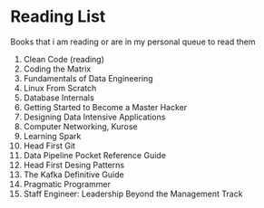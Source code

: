 # Reading List
Books that i am reading or are in my personal queue to read them

1. Clean Code (reading)
2. Coding the Matrix
3. Fundamentals of Data Engineering
4. Linux From Scratch
5. Database Internals
6. Getting Started to Become a Master Hacker
7. Designing Data Intensive Applications
8. Computer Networking, Kurose
9. Learning Spark
10. Head First Git
11. Data Pipeline Pocket Reference Guide
12. Head First Desing Patterns
13. The Kafka Definitive Guide
14. Pragmatic Programmer
15. Staff Engineer: Leadership Beyond the Management Track
